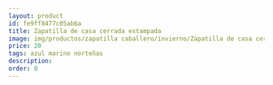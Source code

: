 ```yaml
---
layout: product
id: fe9ff8477c05ab6a
title: Zapatilla de casa cerrada estampada
image: img/productos/zapatilla caballero/invierno/Zapatilla de casa cerrada estampada=20=azul marino norteñas.webp
price: 20
tags: azul marino norteñas
description: 
order: 0
---
```

